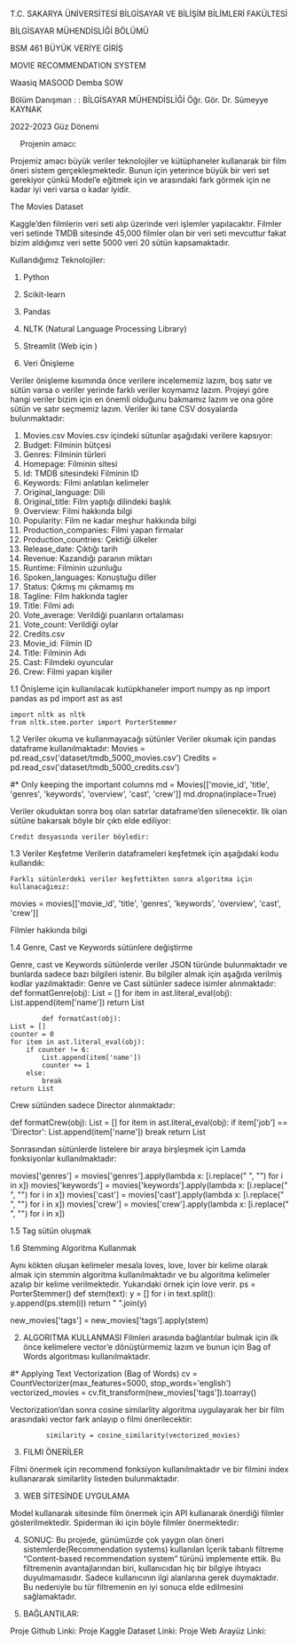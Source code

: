 

T.C.
SAKARYA ÜNİVERSİTESİ
BİLGİSAYAR VE BİLİŞİM BİLİMLERİ FAKÜLTESİ

BİLGİSAYAR MÜHENDİSLİĞİ BÖLÜMÜ




BSM 461 BÜYÜK VERİYE GİRİŞ




MOVIE RECOMMENDATION SYSTEM


Waasiq MASOOD
Demba SOW


Bölüm
Danışman	:
:	BİLGİSAYAR MÜHENDİSLİĞİ
Öğr. Gör. Dr. Sümeyye KAYNAK







2022-2023 Güz Dönemi

  
Projenin amacı:

Projemiz amacı büyük veriler teknolojiler ve kütüphaneler kullanarak bir film öneri sistem gerçekleşmektedir. Bunun için yeterince büyük bir veri set gerekiyor çünkü Model’e eğitmek için ve arasındaki fark görmek için ne kadar iyi veri varsa o kadar iyidir.

The Movies Dataset
	
Kaggle’den filmlerin veri seti alıp üzerinde veri işlemler yapılacaktır. Filmler veri setinde TMDB sitesinde 45,000 filmler olan bir veri seti mevcuttur fakat bizim aldığımız veri sette 5000 veri 20 sütün kapsamaktadır.

Kullandığımız Teknolojiler: 
1.	Python
2.	Scikit-learn
3.	Pandas
4.	NLTK (Natural Language Processing Library)
5.	Streamlit (Web için )

1. Veri Önişleme

Veriler önişleme kısımında önce verilere incelememiz lazım, boş satır ve sütün varsa o veriler yerinde farklı veriler koymamız lazım. Projeyi göre hangi veriler bizim için en önemli olduğunu bakmamız lazım ve ona göre sütün ve satır seçmemiz lazım. Veriler iki tane CSV dosyalarda bulunmaktadır:
1.	Movies.csv
Movies.csv içindeki sütunlar aşağıdaki verilere kapsıyor:
1.	Budget: Filminin bütçesi
2.	Genres: Filminin türleri
3.	Homepage: Filminin sitesi
4.	Id: TMDB sitesindeki Filminin ID
5.	Keywords: Filmi anlatılan kelimeler
6.	Original_language: Dili
7.	Original_title: Film yaptığı dilindeki başlık
8.	Overview: Filmi hakkında bilgi
9.	Popularity: Film ne kadar meşhur hakkında bilgi
10.	Production_companies: Filmi yapan firmalar
11.	Production_countries: Çektiği ülkeler
12.	Release_date: Çıktığı tarih
13.	Revenue: Kazandığı paranın miktarı
14.	Runtime: Filminin uzunluğu
15.	Spoken_languages: Konuştuğu diller
16.	Status: Çıkmış mı çıkmamış mı 
17.	Tagline: Film hakkında tagler
18.	Title: Filmi adı
19.	Vote_average: Verildiği puanların ortalaması
20.	Vote_count: Verildiği oylar
2.	Credits.csv
1.	Movie_id: Filmin ID
2.	Title: Filminin Adı
3.	Cast: Filmdeki oyuncular
4.	Crew: Filmi yapan kişiler 

1.1	 Önişleme için kullanılacak kutüpkhaneler
	import numpy as np
	import pandas as pd
	import ast as ast
	
	import nltk as nltk
	from nltk.stem.porter import PorterStemmer



1.2	 Veriler okuma ve kullanmayacağı sütünler
Veriler okumak için pandas dataframe kullanılmaktadır:
Movies = pd.read_csv('dataset/tmdb_5000_movies.csv')
Credits = pd.read_csv('dataset/tmdb_5000_credits.csv')

#* Only keeping the important columns
md = Movies[['movie_id', 'title', 'genres', 'keywords', 'overview', 'cast', 'crew']]
md.dropna(inplace=True)

Veriler okuduktan sonra boş olan satırlar dataframe’den silenecektir. Ilk olan sütüne bakarsak böyle bir çıktı elde ediliyor:

 
	
	Credit dosyasında veriler böyledir:
		 

1.3	Veriler Keşfetme
 Verilerin dataframeleri keşfetmek için aşağıdaki kodu kullandık:
 
	
	Farklı sütünlerdeki veriler keşfettikten sonra algoritma için kullanacağımız:
movies = movies[['movie_id', 'title', 'genres', 'keywords', 'overview', 'cast', 'crew']]



 

   Filmler hakkında bilgi

 1.4 Genre, Cast ve Keywords sütünlere değiştirme

Genre, cast ve Keywords sütünlerde veriler JSON türünde bulunmaktadır ve bunlarda sadece bazı bilgileri istenir. Bu bilgiler almak için aşağıda verilmiş kodlar yazılmaktadir:
Genre ve Cast  sütünler sadece isimler alınmaktadır:
def formatGenre(obj):
    List = []
    for item in ast.literal_eval(obj):
        List.append(item['name'])
    return List
		
			def formatCast(obj):
    List = []
    counter = 0
    for item in ast.literal_eval(obj):
        if counter != 6:
            List.append(item['name'])
            counter += 1
        else:
            break
    return List
Crew sütünden sadece Director alınmaktadır:

def formatCrew(obj):
    List = []
    for item in ast.literal_eval(obj):
        if item['job'] == 'Director':
            List.append(item['name'])
            break
    return List



Sonrasından sütünlerde listelere bir araya birşleşmek için Lamda fonksiyonlar kullanılmaktadır:

movies['genres'] = movies['genres'].apply(lambda x: [i.replace(" ", "") for i in x])
movies['keywords'] = movies['keywords'].apply(lambda x: [i.replace(" ", "") for i in x])
movies['cast'] = movies['cast'].apply(lambda x: [i.replace(" ", "") for i in x])
movies['crew'] = movies['crew'].apply(lambda x: [i.replace(" ", "") for i in x])

1.5 Tag sütün oluşmak
   

1.6 Stemming Algoritma Kullanmak

Aynı kökten oluşan kelimeler mesala loves, love, lover bir kelime olarak almak için stemmin algoritma kullanılmaktadır ve bu algoritma kelimeler azalıp bir kelime verilmektedir. Yukarıdaki örnek için love verir.
ps = PorterStemmer()
def stem(text):
    y = []
    for i in text.split():
        y.append(ps.stem(i))
    return " ".join(y)

new_movies['tags'] = new_movies['tags'].apply(stem)

2. ALGORITMA KULLANMASI
Filmleri arasında bağlantılar bulmak için ilk önce kelimelere vector’e dönüştürmemiz lazım ve bunun için Bag of Words algoritması kullanılmaktadır.

#* Applying Text Vectorization (Bag of Words)
cv = CountVectorizer(max_features=5000, stop_words='english') 
vectorized_movies = cv.fit_transform(new_movies['tags']).toarray()

Vectorization’dan sonra cosine similarlity algoritma uygulayarak her bir film arasındaki vector fark anlayıp o filmi önerilecektir:
		
             similarity = cosine_similarity(vectorized_movies)




3. FILMI ÖNERİLER
 
    
Filmi önermek için recommend fonksiyon kullanılmaktadır ve bir filmini index kullanararak similarlity listeden bulunmaktadır.

3. WEB SİTESİNDE UYGULAMA


Model kullanarak sitesinde film önermek için API kullanarak önerdiği filmler gösterilmektedir. Spiderman iki için böyle filmler önermektedir:


 


4. SONUÇ:
Bu projede, günümüzde çok yaygın olan öneri sistemlerde(Recommendation systems) kullanılan İçerik tabanlı filtreme “Content-based recommendation system” türünü implemente ettik.  Bu filtremenin avantajlarından biri, kullanıcıdan hiç bir bilgiye ihtıyacı duyulmamasıdır. Sadece kullanıcının ilgi alanlarına gerek duymaktadır.  Bu nedeniyle bu tür filtremenin en iyi sonuca elde edilmesini sağlamaktadır. 

5. BAĞLANTILAR:

Proje Github Linki: 
Proje Kaggle Dataset Linki:
Proje Web Arayüz Linki:
